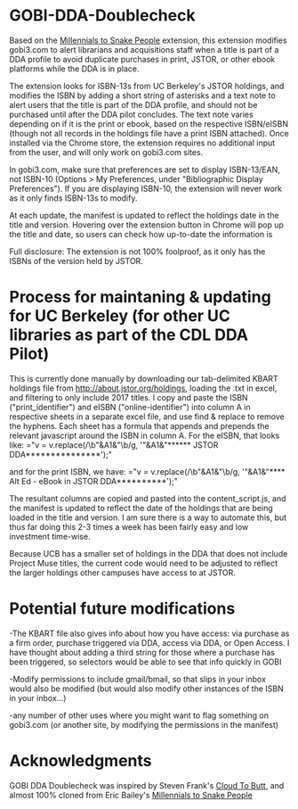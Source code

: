 # GOBI-DDA-Doublecheck
Based on the <a href="https://github.com/ericwbailey/millennials-to-snake-people">Millennials to Snake People</a> extension, this extension modifies gobi3.com to alert librarians and acquisitions staff when a title is part of a DDA profile to avoid duplicate purchases in print, JSTOR, or other ebook platforms while the DDA is in place.

The extension looks for ISBN-13s from UC Berkeley's JSTOR holdings, and modifies the ISBN by adding a short string of asterisks and a text note to alert users that the title is part of the DDA profile, and should not be purchased until after the DDA pilot concludes. 
The text note varies depending on if it is the print or ebook, based on the respective ISBN/eISBN (though not all records in the holdings file have a print ISBN attached). Once installed via the Chrome store, the extension requires no additional input from the user, and will only work on gobi3.com sites.

In gobi3.com, make sure that preferences are set to display ISBN-13/EAN, not ISBN-10 (Options > My Preferences, under "Bibliographic Display Preferences"). If you are displaying ISBN-10, the extension will never work as it only finds ISBN-13s to modify.

At each update, the manifest is updated to reflect the holdings date in the title and version. Hovering over the extension button in Chrome will pop up the title and date, so users can check how up-to-date the information is
  
Full disclosure: The extension is not 100% foolproof, as it only has the ISBNs of the version held by JSTOR. 

Process for maintaning & updating for UC Berkeley (for other UC libraries as part of the CDL DDA Pilot)
===
This is currently done manually by downloading our tab-delimited KBART holdings file from <a href="http://about.jstor.org/holdings">http://about.jstor.org/holdings</a>, loading the .txt in excel, and filtering to only include 2017 titles. 
I copy and paste the ISBN ("print_identifier") and eISBN ("online-identifier") into column A in respective sheets in a separate excel file, and use find & replace to remove the hyphens. 
Each sheet has a formula that appends and prepends the relevant javascript around the ISBN in column A.
For the eISBN, that looks like:
="v = v.replace(/\b"&A1&"\b/g, '"&A1&"****** JSTOR DDA***************');" 

and for the print ISBN, we have:
="v = v.replace(/\b"&A1&"\b/g, '"&A1&"**** Alt Ed - eBook in JSTOR DDA**********');"

The resultant columns are copied and pasted into the content_script.js, and the manifest is updated to reflect the date of the holdings that are being loaded in the title and version. I am sure there is a way to automate this, but thus far doing this 2-3 times a week has been fairly easy and low investment time-wise.

Because UCB has a smaller set of holdings in the DDA that does not include Project Muse titles, the current code would need to be adjusted to reflect the larger holdings other campuses have access to at JSTOR.

Potential future modifications
===
-The KBART file also gives info about how you have access: via purchase as a firm order, purchase triggered via DDA, access via DDA, or Open Access. I have thought about adding a third string for those where a purchase has been triggered, so selectors would be able to see that info quickly in GOBI

-Modify permissions to include gmail/bmail, so that slips in your inbox would also be modified (but would also modify other instances of the ISBN in your inbox...)

-any number of other uses where you might want to flag something on gobi3.com (or another site, by modifying the permissions in the manifest)


Acknowledgments
===
GOBI DDA Doublecheck was inspired by Steven Frank's <a href="https://github.com/panicsteve/cloud-to-butt">Cloud To Butt</a>, and almost 100% cloned from Eric Bailey's <a href="https://github.com/ericwbailey/millennials-to-snake-people">Millennials to Snake People</a>
